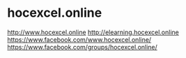 # hocexcel.online
http://www.hocexcel.online
http://elearning.hocexcel.online
https://www.facebook.com/www.hocexcel.online/
https://www.facebook.com/groups/hocexcel.online/
